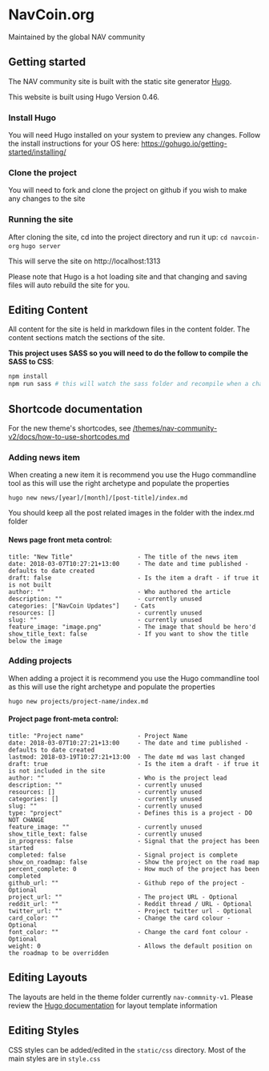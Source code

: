 # NavCoin.org
Maintained by the global NAV community

## Getting started
The NAV community site is built with the static site generator [Hugo](https://gohugo.io/).

This website is built using Hugo Version 0.46.

### Install Hugo
You will need Hugo installed on your system to preview any changes. Follow the install instructions for your OS here:
https://gohugo.io/getting-started/installing/

### Clone the project
You will need to fork and clone the project on github if you wish to make any changes to the site

### Running the site
After cloning the site, cd into the project directory and run it up:
    `cd navcoin-org`
    `hugo server`

This will serve the site on http://localhost:1313

Please note that Hugo is a hot loading site and that changing and saving files will auto rebuild the site for you.

## Editing Content
All content for the site is held in markdown files in the content folder. The content sections match the sections of the site.

**This project uses SASS so you will need to do the follow to compile the SASS to CSS**:
```bash
npm install 
npm run sass # this will watch the sass folder and recompile when a change is detected
```

## Shortcode documentation

For the new theme's shortcodes, see [/themes/nav-community-v2/docs/how-to-use-shortcodes.md](/themes/nav-community-v2/docs/how-to-use-shortcodes.md)

### Adding news item
When creating a new item it is recommend you use the Hugo commandline tool as this will use the right archetype and populate the properties

    hugo new news/[year]/[month]/[post-title]/index.md

You should keep all the post related images in the folder with the index.md folder

#### News page front meta control:

    title: "New Title"                  - The title of the news item
    date: 2018-03-07T10:27:21+13:00     - The date and time published - defaults to date created
    draft: false                        - Is the item a draft - if true it is not built
    author: ""                          - Who authored the article
    description: ""                     - currently unused
    categories: ["NavCoin Updates"]    - Cats
    resources: []                       - currently unused
    slug: ""                            - currently unused
    feature_image: "image.png"          - The image that should be hero'd
    show_title_text: false              - If you want to show the title below the image

### Adding projects
When adding a project it is recommend you use the Hugo commandline tool as this will use the right archetype and populate the properties

    hugo new projects/project-name/index.md

#### Project page front-meta control:
    title: "Project name"               - Project Name
    date: 2018-03-07T10:27:21+13:00     - The date and time published - defaults to date created
    lastmod: 2018-03-19T10:27:21+13:00  - The date md was last changed
    draft: true                         - Is the item a draft - if true it is not included in the site
    author: ""                          - Who is the project lead
    description: ""                     - currently unused
    resources: []                       - currently unused
    categories: []                      - currently unused
    slug: ""                            - currently unused
    type: "project"                     - Defines this is a project - DO NOT CHANGE
    feature_image: ""                   - currently unused
    show_title_text: false              - currently unused
    in_progress: false                  - Signal that the project has been started
    completed: false                    - Signal project is complete
    show_on_roadmap: false              - Show the project on the road map
    percent_complete: 0                 - How much of the project has been completed
    github_url: ""                      - Github repo of the project - Optional
    project_url: ""                     - The project URL - Optional
    reddit_url: ""                      - Reddit thread / URL - Optional
    twitter_url: ""                     - Project twitter url - Optional
    card_color: ""                      - Change the card colour - Optional
    font_color: ""                      - Change the card font colour - Optional
    weight: 0                           - Allows the default position on the roadmap to be overridden

## Editing Layouts
The layouts are held in the theme folder currently `nav-commnity-v1`. Please review the [Hugo documentation](https://gohugo.io/documentation/) for layout template information

## Editing Styles
CSS styles can be added/edited in the `static/css` directory. Most of the main styles are in `style.css`
